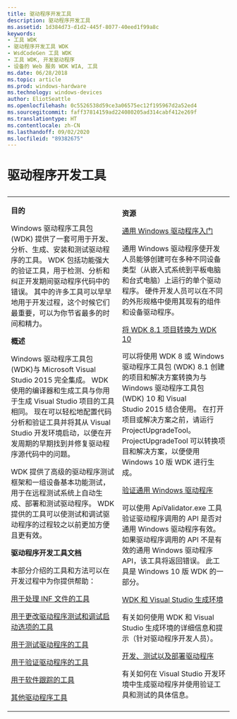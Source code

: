 ```yaml
---
title: 驱动程序开发工具
description: 驱动程序开发工具
ms.assetid: 1d384d73-d1d2-445f-8077-40eed1f99a8c
keywords:
- 工具 WDK
- 驱动程序开发工具 WDK
- WsdCodeGen 工具 WDK
- 工具 WDK, 开发驱动程序
- 设备的 Web 服务 WDK WIA, 工具
ms.date: 06/28/2018
ms.topic: article
ms.prod: windows-hardware
ms.technology: windows-devices
author: EliotSeattle
ms.openlocfilehash: 0c5526538d59ce3a06575ec12f195967d2a52ed4
ms.sourcegitcommit: faff37814159ad224080205ad314cabf412e269f
ms.translationtype: HT
ms.contentlocale: zh-CN
ms.lasthandoff: 09/02/2020
ms.locfileid: "89382675"
---
```

# <a name="driver-development-tools"></a>驱动程序开发工具


## <span id="ddk_driver_development_tools_tools"></span><span id="DDK_DRIVER_DEVELOPMENT_TOOLS_TOOLS"></span>


<table>
<colgroup>
<col width="50%" />
<col width="50%" />
</colgroup>
<tbody>
<tr class="odd">
<td align="left"><p><strong>目的</strong></p>
<p>Windows 驱动程序工具包 (WDK) 提供了一套可用于开发、分析、生成、安装和测试驱动程序的工具。 WDK 包括功能强大的验证工具，用于检测、分析和纠正开发期间驱动程序代码中的错误。 其中的许多工具可以早早地用于开发过程，这个时候它们最重要，可以为你节省最多的时间和精力。</p>
<p><strong>概述</strong></p>
<p>Windows 驱动程序工具包 (WDK)与 Microsoft Visual Studio 2015 完全集成。 WDK 使用的编译器和生成工具与你用于生成 Visual Studio 项目的工具相同。 现在可以轻松地配置代码分析和验证工具并将其从 Visual Studio 开发环境启动，以便在开发周期的早期找到并修复驱动程序源代码中的问题。</p>
<p>WDK 提供了高级的驱动程序测试框架和一组设备基本功能测试，用于在远程测试系统上自动生成、部署和测试驱动程序。 WDK 提供的工具可以使测试和调试驱动程序的过程较之以前更加方便且更有效。</p>
<p><strong>驱动程序开发工具文档</strong></p>
<p>本部分介绍的工具和方法可以在开发过程中为你提供帮助：</p>
<p><a href="tools-for-inf-files.md" data-raw-source="[Tools for INF Files](tools-for-inf-files.md)">用于处理 INF 文件的工具</a></p>
<p><a href="boot-options-for-driver-testing-and-debugging.md" data-raw-source="[Tools for Changing Boot Options for Driver Testing and Debugging](boot-options-for-driver-testing-and-debugging.md)">用于更改驱动程序测试和调试启动选项的工具</a></p>
<p><a href="tools-for-testing-drivers.md" data-raw-source="[Tools for Testing Drivers](tools-for-testing-drivers.md)">用于测试驱动程序的工具</a></p>
<p><a href="tools-for-verifying-drivers.md" data-raw-source="[Tools for Verifying Drivers](tools-for-verifying-drivers.md)">用于验证驱动程序的工具</a></p>
<p><a href="tools-for-software-tracing.md" data-raw-source="[Tools for Software Tracing](tools-for-software-tracing.md)">用于软件跟踪的工具</a></p>
<p><a href="additional-driver-tools.md" data-raw-source="[Additional Driver Tools](additional-driver-tools.md)">其他驱动程序工具</a></p>
<td align="left"><p><strong>资源</strong></p>
<p><a href="https://docs.microsoft.com/windows-hardware/drivers" data-raw-source="[Getting Started with Universal Windows Drivers](/windows-hardware/drivers)">通用 Windows 驱动程序入门</a></p>
<p>通用 Windows 驱动程序使开发人员能够创建可在多种不同设备类型（从嵌入式系统到平板电脑和台式电脑）上运行的单个驱动程序。 硬件开发人员可以在不同的外形规格中使用其现有的组件和设备驱动程序。</p>
<p><a href="https://docs.microsoft.com/windows-hardware/drivers" data-raw-source="[Converting WDK 8.1 Projects to WDK 10](/windows-hardware/drivers)">将 WDK 8.1 项目转换为 WDK 10</a></p>
<p>可以将使用 WDK 8 或 Windows 驱动程序工具包 (WDK) 8.1 创建的项目和解决方案转换为与 Windows 驱动程序工具包 (WDK) 10 和 Visual Studio 2015 结合使用。 在打开项目或解决方案之前，请运行 ProjectUpgradeTool。 ProjectUpgradeTool 可以转换项目和解决方案，以便使用 Windows 10 版 WDK 进行生成。</p>
<p></p>
<p><a href="https://docs.microsoft.com/windows-hardware/drivers" data-raw-source="[Validating Universal Windows drivers](/windows-hardware/drivers)">验证通用 Windows 驱动程序</a></p>
<p>可以使用 ApiValidator.exe 工具验证驱动程序调用的 API 是否对通用 Windows 驱动程序有效。 如果驱动程序调用的 API 不是有效的通用 Windows 驱动程序 API，该工具将返回错误。 此工具是 Windows 10 版 WDK 的一部分。</p>
<a href="wdk-and-visual-studio-build-environment.md" data-raw-source="[WDK and Visual Studio build environment](wdk-and-visual-studio-build-environment.md)">WDK 和 Visual Studio 生成环境</a>
<p>有关如何使用 WDK 和 Visual Studio 生成环境的详细信息和提示（针对驱动程序开发人员）。</p>
<a href="https://docs.microsoft.com/windows-hardware/drivers" data-raw-source="[Developing, Testing, and Deploying Drivers](/windows-hardware/drivers)">开发、测试以及部署驱动程序</a>
<p>有关如何在 Visual Studio 开发环境中生成驱动程序并使用验证工具和测试的具体信息。</p></td>
</tr>
</tbody>
</table>

 

 


